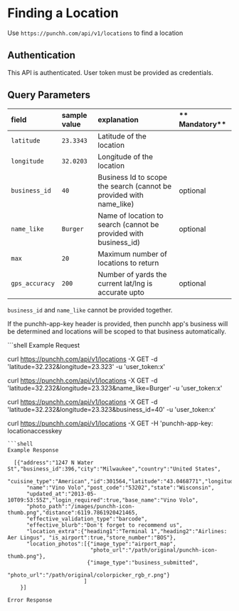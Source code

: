 # Finding a Location

<p>Use <code>https://punchh.com/api/v1/locations</code> to find a location</p>
<h2><a aria-hidden="true" href="#authentication" class="anchor" id="user-content-authentication"><span class="octicon octicon-link"></span></a>Authentication</h2>
<p>This API is authenticated. User token must be provided as credentials.</p>
<h2><a aria-hidden="true" href="#query-parameters" class="anchor" id="user-content-query-parameters"><span class="octicon octicon-link"></span></a>Query Parameters</h2>
<table>
  <thead>
    <tr>
    <th align="left"><strong>field</strong></th>
    <th align="left"><strong>sample value</strong></th>
    <th align="left"><strong>explanation</strong></th>
    <th align="left">** Mandatory**</th>
    </tr>
  </thead>
  <tbody>
    <tr>
      <td align="left"><code>latitude</code></td>
      <td align="left"><code>23.3343</code></td>
      <td align="left">Latitude of the location</td>
      <td align="left"></td>
    </tr>
    <tr>
      <td align="left"><code>longitude</code></td>
      <td align="left"><code>32.0203</code></td>
      <td align="left">Longitude of the location</td>
      <td align="left"></td>
    </tr>
    <tr>
      <td align="left"><code>business_id</code></td>
      <td align="left"><code>40</code></td>
      <td align="left">Business Id to scope the search (cannot be provided with name_like)</td>
      <td align="left">optional</td>
    </tr>
    <tr>
      <td align="left"><code>name_like</code></td>
      <td align="left"><code>Burger</code></td>
      <td align="left">Name of location to search (cannot be provided with business_id)</td>
      <td align="left">optional</td>
    </tr>
    <tr>
      <td align="left"><code>max</code></td>
      <td align="left"><code>20</code></td>
      <td align="left">Maximum number of locations to return</td>
      <td align="left"></td>
    </tr>
    <tr>
      <td align="left"><code>gps_accuracy</code></td>
      <td align="left"><code>200</code></td>
      <td align="left">Number of yards the current lat/lng is accurate upto</td>
      <td align="left">optional</td>
    </tr>
  </tbody>
</table>
<p><code>business_id</code> and <code>name_like</code> cannot be provided together.</p>
<p>If the punchh-app-key header is provided, then punchh app's business will be determined and locations will be scoped to that business automatically.</p>
```shell
Example Request

curl https://punchh.com/api/v1/locations -X GET -d 'latitude=32.232&amp;longitude=23.323' -u 'user_token:x'

curl https://punchh.com/api/v1/locations -X GET -d 'latitude=32.232&amp;longitude=23.323&amp;name_like=Burger' -u 'user_token:x'

curl https://punchh.com/api/v1/locations -X GET -d 'latitude=32.232&amp;longitude=23.323&amp;business_id=40' -u 'user_token:x'

curl https://punchh.com/api/v1/locations -X GET -H 'punchh-app-key: locationaccesskey
```
```shell
Example Response

  [{"address":"1247 N Water St","business_id":396,"city":"Milwaukee","country":"United States",
      "cuisine_type":"American","id":301564,"latitude":"43.0468771","longitude":"-87.9111821",
      "name":"Vino Volo","post_code":"53202","state":"Wisconsin",
      "updated_at":"2013-05-10T09:53:55Z","login_required":true,"base_name":"Vino Volo",
      "photo_path":"/images/punchh-icon-thumb.png","distance":6119.7861920421465,
      "effective_validation_type":"barcode",
      "effective_blurb":"Don't forget to recommend us",
      "location_extra":{"heading1":"Terminal 1","heading2":"Airlines: Aer Lingus", "is_airport":true,"store_number":"BOS"},
      "location_photos":[{"image_type":"airport_map",
                          "photo_url":"/path/original/punchh-icon-thumb.png"},
                         {"image_type":"business_submitted",
                          "photo_url":"/path/original/colorpicker_rgb_r.png"}
                        ]
    }]
```
```shell
Error Response
```